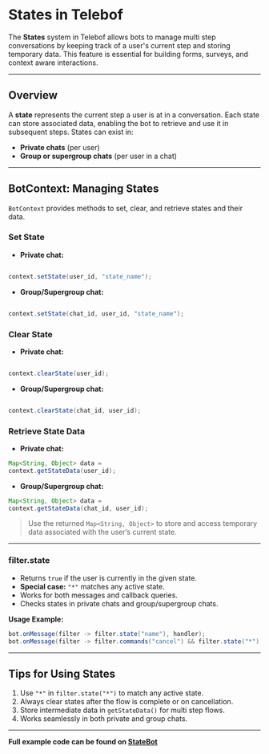 # States in Telebof

The **States** system in Telebof allows bots to manage multi step conversations by keeping track of a user's current step and storing temporary data. This feature is essential for building forms, surveys, and context aware interactions.

---

## Overview

A **state** represents the current step a user is at in a conversation. Each state can store associated data, enabling the bot to retrieve and use it in subsequent steps. States can exist in:

* **Private chats** (per user)
* **Group or supergroup chats** (per user in a chat)

---

## BotContext: Managing States

`BotContext` provides methods to set, clear, and retrieve states and their data.

### Set State

* **Private chat:**

```java

context.setState(user_id, "state_name");
```

* **Group/Supergroup chat:**

```java

context.setState(chat_id, user_id, "state_name");
```

### Clear State

* **Private chat:**

```java

context.clearState(user_id);
```

* **Group/Supergroup chat:**

```java

context.clearState(chat_id, user_id);
```

### Retrieve State Data

* **Private chat:**

```java
Map<String, Object> data = 
context.getStateData(user_id);
```

* **Group/Supergroup chat:**

```java
Map<String, Object> data = 
context.getStateData(chat_id, user_id);
```

> Use the returned `Map<String, Object>` to store and access temporary data associated with the user’s current state.

---

### filter.state


* Returns `true` if the user is currently in the given state.
* **Special case:** `"*"` matches any active state.
* Works for both messages and callback queries.
* Checks states in private chats and group/supergroup chats.

**Usage Example:**

```java
bot.onMessage(filter -> filter.state("name"), handler);
bot.onMessage(filter -> filter.commands("cancel") && filter.state("*"), cancelHandler);
```

---

## Tips for Using States

1. Use `"*"` in `filter.state("*")` to match any active state.
2. Always clear states after the flow is complete or on cancellation.
3. Store intermediate data in `getStateData()` for multi step flows.
4. Works seamlessly in both private and group chats.

---

**Full example code can be found on [StateBot](/examples/state_bot)**
